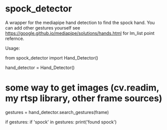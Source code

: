 # spock_detector
A wrapper for the mediapipe hand detection to find the spock hand.
You can add other gestures yourself see https://google.github.io/mediapipe/solutions/hands.html for lm_list point refernce.

Usage:

from spock_detector import Hand_Detector()

hand_detector = Hand_Detector()

# some way to get images (cv.readim, my rtsp library, other frame sources)

gestures = hand_detector.search_gestures(frame)

if gestures:
   if 'spock' in gestures:
       print('found spock')
